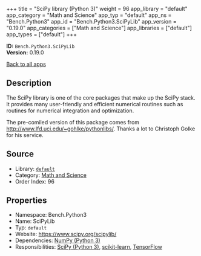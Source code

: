 ﻿+++
title = "SciPy library (Python 3)"
weight = 96
app_library = "default"
app_category = "Math and Science"
app_typ = "default"
app_ns = "Bench.Python3"
app_id = "Bench.Python3.SciPyLib"
app_version = "0.19.0"
app_categories = ["Math and Science"]
app_libraries = ["default"]
app_types = ["default"]
+++

**ID:** `Bench.Python3.SciPyLib`  
**Version:** 0.19.0  
<!--more-->

[Back to all apps](/apps/)

## Description
The SciPy library is one of the core packages that make up the SciPy stack.
It provides many user-friendly and efficient numerical routines such as routines for numerical integration and optimization.


The pre-comiled version of this package comes from
<http://www.lfd.uci.edu/~gohlke/pythonlibs/>.
Thanks a lot to Christoph Golke for his service.

## Source

* Library: [`default`](/app_libraries/default)
* Category: [Math and Science](/app_categories/math-and-science)
* Order Index: 96

## Properties

* Namespace: Bench.Python3
* Name: SciPyLib
* Typ: `default`
* Website: <https://www.scipy.org/scipylib/>
* Dependencies: [NumPy (Python 3)](/apps/Bench.Python3.NumPy)
* Responsibilities: [SciPy (Python 3)](/apps/Bench.Python3.SciPy), [scikit-learn](/apps/Bench.Python3.SciKitLearn), [TensorFlow](/apps/Bench.TensorFlow)


